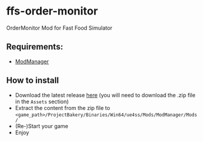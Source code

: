 # ffs-order-monitor
OrderMonitor Mod for Fast Food Simulator

## Requirements:
- [ModManager](https://github.com/my-name-is-samael/ffs-modmanager/tree/v1])

## How to install
- Download the latest release [here](https://github.com/my-name-is-samael/ffs-order-monitor/releases) (you will need to download the .zip file in the `Assets` section)
- Extract the content from the zip file to `<game_path>/ProjectBakery/Binaries/Win64/ue4ss/Mods/ModManager/Mods/`
- (Re-)Start your game
- Enjoy
